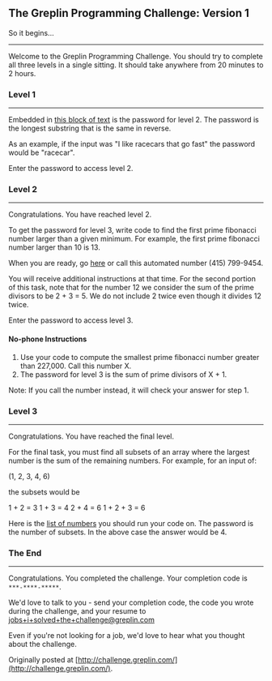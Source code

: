 ## The Greplin Programming Challenge: Version 1

So it begins...

----------------------------------------

Welcome to the Greplin Programming Challenge.  You should try to complete all three levels in a single sitting.  It should take anywhere from 20 minutes to 2 hours.

### Level 1

----------------------------------------

Embedded in [this block of text](https://github.com/robertdimarco/engineering-puzzles/raw/master/greplin-challenge/gettysburg.txt) is the password for level 2. The password is the longest substring that is the same in reverse.

As an example, if the input was "I like racecars that go fast" the password would be "racecar".

Enter the password to access level 2.

### Level 2

----------------------------------------

Congratulations.  You have reached level 2.

To get the password for level 3, write code to find the first prime fibonacci number larger than a given minimum.  For example, the first prime fibonacci number larger than 10 is 13.

When you are ready, go [here](http://challenge.greplin.com/static/nophone.html) or call this automated number (415) 799-9454.

You will receive additional instructions at that time.  For the second portion of this task, note that for the number 12 we consider the sum of the prime divisors to be 2 + 3 = 5.  We do not include 2 twice even though it divides 12 twice.

Enter the password to access level 3.

#### No-phone Instructions

  1. Use your code to compute the smallest prime fibonacci number greater than 227,000.  Call this number X.
  2. The password for level 3 is the sum of prime divisors of X + 1.

Note: If you call the number instead, it will check your answer for step 1.

### Level 3

----------------------------------------

Congratulations.  You have reached the final level.

For the final task, you must find all subsets of an array
where the largest number is the sum of the remaining numbers.
For example, for an input of:

(1, 2, 3, 4, 6)

the subsets would be

1 + 2 = 3
1 + 3 = 4
2 + 4 = 6
1 + 2 + 3 = 6

Here is the [list of numbers](https://github.com/robertdimarco/engineering-puzzles/raw/master/greplin-challenge/numbers.csv) you should run your code on. The password is the number of subsets.  In the above case the answer would be 4.

### The End

----------------------------------------

Congratulations.  You completed the challenge.  Your completion code is `***-****-*****`.

We'd love to talk to you - send your completion code, the code you wrote during the challenge, and your resume to [jobs+i+solved+the+challenge@greplin.com](jobs+i+solved+the+challenge@greplin.com)

Even if you're not looking for a job, we'd love to hear what you thought about the challenge.

Originally posted at [http://challenge.greplin.com/](http://challenge.greplin.com/).

